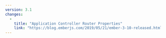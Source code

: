 ```yaml
---
version: 3.1
changes:
  -
    title: "Application Controller Router Properties"
    link: "https://blog.emberjs.com/2019/05/21/ember-3-10-released.html"
---
```

